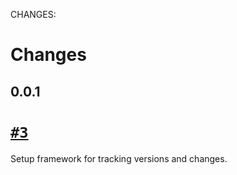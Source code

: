 CHANGES:

Changes
=======

0.0.1
-----

# [`#3`](https://github.com/GlobalFishingWatch/anchorages_pipeline/pull/3)
  Setup framework for tracking versions and changes.

